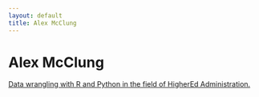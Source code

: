 ```yaml
---
layout: default
title: Alex McClung
---
```


# Alex McClung

[Data wrangling with R and Python in the field of HigherEd Administration.](https://github.com/AlexMcClung)
